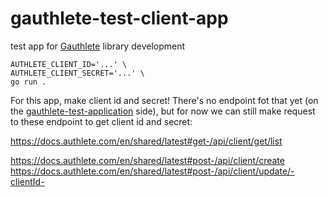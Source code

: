 # gauthlete-test-client-app

test app for [Gauthlete](https://github.com/kangkyu/gauthlete) library development

```
AUTHLETE_CLIENT_ID='...' \
AUTHLETE_CLIENT_SECRET='...' \
go run .
```

For this app, make client id and secret! There's no endpoint fot that yet (on the [gauthlete-test-application](https://github.com/kangkyu/gauthlete-test-application) side), but for now we can still make request to these endpoint to get client id and secret:

https://docs.authlete.com/en/shared/latest#get-/api/client/get/list

https://docs.authlete.com/en/shared/latest#post-/api/client/create
https://docs.authlete.com/en/shared/latest#post-/api/client/update/-clientId-
